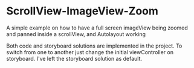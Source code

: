 # ScrollView-ImageView-Zoom
A simple example on how to have a full screen imageView being zoomed and panned inside a scrollView, and Autolayout working

Both code and storyboard solutions are implemented in the project. To switch from one to another just change the initial viewController on storyboard. I've left the storyboard solution as default.
